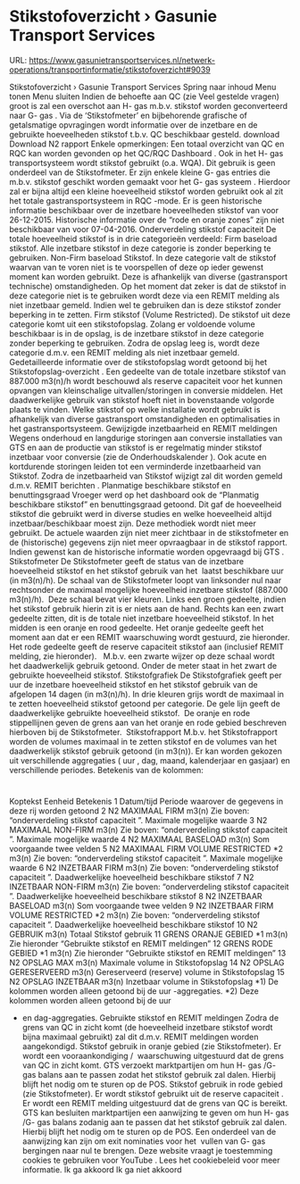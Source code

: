 # Stikstofoverzicht › Gasunie Transport Services

URL: https://www.gasunietransportservices.nl/netwerk-operations/transportinformatie/stikstofoverzicht#9039

Stikstofoverzicht › Gasunie Transport Services
Spring naar inhoud
Menu tonen
Menu sluiten
Indien de behoefte aan
QC
(zie Veel gestelde vragen) groot is zal een overschot aan H-
gas
m.b.v. stikstof worden geconverteerd naar G-
gas
. Via de ‘Stikstofmeter’ en bijbehorende grafische of getalsmatige opvragingen wordt informatie over de inzetbare en de gebruikte hoeveelheden stikstof t.b.v.
QC
beschikbaar gesteld.
download
Download N2 rapport
Enkele opmerkingen:
Een totaal overzicht van
QC
en
RQC
kan worden gevonden op het
QC/RQC Dashboard
.
Ook in het H-
gas
transportsysteem wordt stikstof gebruikt (o.a. WQA). Dit gebruik is geen onderdeel van de Stikstofmeter.
Er zijn enkele kleine G-
gas
entries die m.b.v. stikstof geschikt worden gemaakt voor het G-
gas
systeem
. Hierdoor zal er bijna altijd een kleine hoeveelheid stikstof worden gebruikt ook al zit het totale gastransportsysteem in
RQC
-mode.
Er is geen historische informatie beschikbaar over de inzetbare hoeveelheden stikstof van voor 26-12-2015. Historische informatie over de “rode en oranje zones” zijn niet beschikbaar van voor 07-04-2016.
Onderverdeling stikstof
capaciteit
De totale hoeveelheid stikstof is in drie categorieën verdeeld:
Firm baseload stikstof. Alle inzetbare stikstof in deze categorie is zonder beperking te gebruiken.
Non-Firm baseload Stikstof. In deze categorie valt de stikstof waarvan van te voren niet is te voorspellen of deze op ieder gewenst moment kan worden gebruikt. Deze is afhankelijk van diverse (gastransport technische) omstandigheden. Op het moment dat zeker is dat de stikstof in deze categorie niet is te gebruiken wordt deze via een
REMIT melding
als niet inzetbaar gemeld. Indien wel te gebruiken dan is deze stikstof zonder beperking in te zetten.
Firm stikstof (Volume Restricted). De stikstof uit deze categorie komt uit een stikstofopslag. Zolang er voldoende volume beschikbaar is in de opslag, is de inzetbare stikstof in deze categorie zonder beperking te gebruiken. Zodra de opslag leeg is, wordt deze categorie d.m.v. een REMIT melding als niet inzetbaar gemeld. Gedetailleerde informatie over de stikstofopslag wordt getoond bij het
Stikstofopslag-overzicht
.
Een gedeelte van de totale inzetbare stikstof van 887.000 m3(n)/h wordt beschouwd als reserve
capaciteit
voor het kunnen opvangen van kleinschalige uitvallen/storingen in conversie middelen.
Het daadwerkelijke gebruik van stikstof hoeft niet in bovenstaande volgorde plaats te vinden. Welke stikstof op welke installatie wordt gebruikt is afhankelijk van diverse gastransport omstandigheden en optimalisaties in het gastransportsysteem.
Gewijzigde inzetbaarheid en REMIT meldingen
Wegens onderhoud en langdurige storingen aan conversie installaties van
GTS
en aan de productie van stikstof is er regelmatig minder stikstof inzetbaar voor conversie (zie de
Onderhoudskalender
). Ook acute en kortdurende storingen leiden tot een verminderde inzetbaarheid van Stikstof.
Zodra de inzetbaarheid van Stikstof wijzigt zal dit worden gemeld d.m.v.
REMIT berichten
.
Planmatige beschikbare stikstof en benuttingsgraad
Vroeger werd op het dashboard ook de “Planmatig beschikbare stikstof” en benuttingsgraad getoond. Dit gaf de hoeveelheid stikstof die gebruikt werd in diverse studies en welke hoeveelheid altijd inzetbaar/beschikbaar moest zijn. Deze methodiek wordt niet meer gebruikt. De actuele waarden zijn niet meer zichtbaar in de stikstofmeter en de (historische) gegevens zijn niet meer opvraagbaar in de stikstof rapport. Indien gewenst kan de historische informatie worden opgevraagd bij
GTS
.
Stikstofmeter
De Stikstofmeter geeft de status van de inzetbare hoeveelheid stikstof en het stikstof gebruik van het  laatst beschikbare
uur
(in m3(n)/h). De schaal van de Stikstofmeter loopt van linksonder nul naar rechtsonder de maximaal mogelijke hoeveelheid inzetbare stikstof (887.000 m3(n)/h).  Deze schaal bevat vier kleuren. Links een groen gedeelte, indien het stikstof gebruik hierin zit is er niets aan de hand. Rechts kan een zwart gedeelte zitten, dit is de totale niet inzetbare hoeveelheid stikstof. In het midden is een oranje en rood gedeelte. Het oranje gedeelte geeft het moment aan dat er een REMIT waarschuwing wordt gestuurd, zie hieronder. Het rode gedeelte geeft de reserve
capaciteit
stikstof aan (inclusief REMIT melding, zie hieronder).   M.b.v. een zwarte wijzer op deze schaal wordt  het daadwerkelijk gebruik getoond. Onder de meter staat in het zwart de gebruikte hoeveelheid stikstof.
Stikstofgrafiek
De Stikstofgrafiek geeft per
uur
de inzetbare hoeveelheid stikstof en het stikstof gebruik van de afgelopen 14 dagen (in m3(n)/h). In drie kleuren grijs wordt de maximaal in te zetten hoeveelheid stikstof getoond per categorie. De gele lijn geeft de daadwerkelijke gebruikte hoeveelheid stikstof.  De oranje en rode stippellijnen geven de grens aan van het oranje en rode gebied beschreven hierboven bij de Stikstofmeter.
​ Stikstofrapport
M.b.v. het Stikstofrapport worden de volumes maximaal in te zetten stikstof en de volumes van het daadwerkelijk stikstof gebruik getoond (in m3(n)). Er kan worden gekozen uit verschillende aggregaties (
uur
, dag, maand, kalenderjaar en gasjaar) en verschillende periodes.
Betekenis van de kolommen:
#
Koptekst
Eenheid
Betekenis
1
Datum/tijd
Periode waarover de gegevens in deze rij worden getoond
2
N2 MAXIMAAL FIRM
m3(n)
Zie boven: “onderverdeling stikstof
capaciteit
”. Maximale mogelijke waarde
3
N2 MAXIMAAL NON-FIRM
m3(n)
Zie boven: “onderverdeling stikstof
capaciteit
”. Maximale mogelijke waarde
4
N2 MAXIMAAL BASELOAD
m3(n)
Som voorgaande twee velden
5
N2 MAXIMAAL FIRM VOLUME RESTRICTED *2
m3(n)
Zie boven: “onderverdeling stikstof
capaciteit
”. Maximale mogelijke waarde
6
N2 INZETBAAR FIRM
m3(n)
Zie boven: “onderverdeling stikstof
capaciteit
”. Daadwerkelijke hoeveelheid beschikbare stikstof
7
N2 INZETBAAR NON-FIRM
m3(n)
Zie boven: “onderverdeling stikstof
capaciteit
”. Daadwerkelijke hoeveelheid beschikbare stikstof
8
N2 INZETBAAR BASELOAD
m3(n)
Som voorgaande twee velden
9
N2 INZETBAAR FIRM VOLUME RESTRICTED *2
m3(n)
Zie boven: “onderverdeling stikstof
capaciteit
”. Daadwerkelijke hoeveelheid beschikbare stikstof
10
N2 GEBRUIK
m3(n)
Totaal Stikstof gebruik
11
GRENS ORANJE GEBIED *1
m3(n)
Zie hieronder “Gebruikte stikstof en REMIT meldingen”
12
GRENS RODE GEBIED *1
m3(n)
Zie hieronder “Gebruikte stikstof en REMIT meldingen”
13
N2 OPSLAG MAX
m3(n)
Maximale volume in Stikstofopslag
14
N2 OPSLAG GERESERVEERD
m3(n)
Gereserveerd (reserve) volume in Stikstofopslag
15
N2 OPSLAG INZETBAAR
m3(n)
Inzetbaar volume in Stikstofopslag
*1) De kolommen worden alleen getoond bij de
uur
-aggregaties.
*2) Deze kolommen worden alleen getoond bij de
uur
- en dag-aggregaties.
Gebruikte stikstof en REMIT meldingen
Zodra de grens van
QC
in zicht komt (de hoeveelheid inzetbare stikstof wordt bijna maximaal gebruikt) zal dit d.m.v.
REMIT meldingen
worden aangekondigd.
Stikstof gebruik in oranje gebied (zie Stikstofmeter). Er wordt een vooraankondiging /  waarschuwing uitgestuurd dat de grens van
QC
in zicht komt.
GTS
verzoekt marktpartijen om hun H-
gas
/G-
gas
balans aan te passen zodat het stikstof gebruik zal dalen. Hierbij blijft het nodig om te sturen op de POS.
Stikstof gebruik in rode gebied (zie Stikstofmeter). Er wordt stikstof gebruikt uit de reserve
capaciteit
. Er wordt een REMIT melding uitgestuurd dat de grens van
QC
is bereikt.
GTS
kan besluiten marktpartijen een aanwijzing te geven om hun H-
gas
/G-
gas
balans zodanig aan te passen dat het stikstof gebruik zal dalen. Hierbij blijft het nodig om te sturen op de POS. Een onderdeel van de aanwijzing kan zijn om exit nominaties voor het  vullen van G-
gas
bergingen naar nul te brengen.
Deze website vraagt je toestemming cookies te gebruiken voor
YouTube
. Lees het
cookiebeleid
voor meer informatie.
Ik ga akkoord
Ik ga niet akkoord
